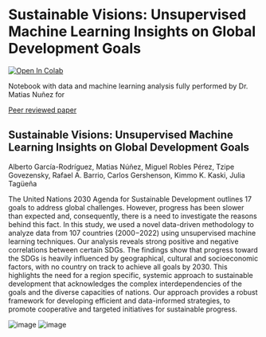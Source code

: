  # Sustainable Visions: Unsupervised Machine Learning Insights on Global Development Goals
 
 [![Open In Colab](https://colab.research.google.com/assets/colab-badge.svg)](https://colab.research.google.com/github/nunezmatias/SGD_machineLearning/blob/main/SusteinableVisions.ipynb)

 Notebook with data and machine learning analysis fully performed  by Dr. Matias Nuñez for 
 

 
 [Peer reviewed paper](https://journals.plos.org/plosone/article?id=10.1371/journal.pone.0317412) 

## Sustainable Visions: Unsupervised Machine Learning Insights on Global Development Goals

Alberto García-Rodríguez, Matias Núñez, Miguel Robles Pérez, Tzipe Govezensky, Rafael A. Barrio, Carlos Gershenson, Kimmo K. Kaski, Julia Tagüeña

The United Nations 2030 Agenda for Sustainable Development outlines 17 goals to address global challenges. However, progress has been slower than expected and, consequently, there is a need to investigate the reasons behind this fact. In this study, we used a novel data-driven methodology to analyze data from 107 countries (2000−2022) using unsupervised machine learning techniques. Our analysis reveals strong positive and negative correlations between certain SDGs. The findings show that progress toward the SDGs is heavily influenced by geographical, cultural and socioeconomic factors, with no country on track to achieve all goals by 2030. This highlights the need for a region specific, systemic approach to sustainable development that acknowledges the complex interdependencies of the goals and the diverse capacities of nations. Our approach provides a robust framework for developing efficient and data-informed strategies, to promote cooperative and targeted initiatives for sustainable progress.


![image](https://github.com/user-attachments/assets/8f04da8c-59c2-44c1-8616-8616ecacc6ce)
![image](https://github.com/user-attachments/assets/4bde11d7-aa3b-4b6c-b550-d8c57fa45165)

